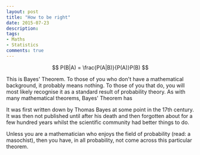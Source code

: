 ```yaml
---
layout: post
title: "How to be right"
date: 2015-07-23
description:
tags:
- Maths
- Statistics
comments: true
---
```


$$ P(B|A) = \frac{P(A|B)}{P(A)}P(B) $$

This is Bayes' Theorem. To those of you who don't have a mathematical background, it probably means nothing. To those of you that do, you will most likely recognise it as a standard result of probability theory. As with many mathematical theorems, Bayes' Theorem has 

 It was first written down by Thomas Bayes at some point in the 17th century. It was then not published until after his death and then forgotten about for a few hundred years whilst the scientific community had better things to do.

Unless you are a mathematician who enjoys the field of probability (read: a masochist), then you have, in all probability, not come across this particular theorem.

<!-- more -->

